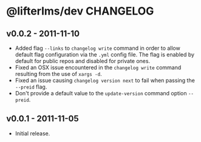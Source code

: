 @lifterlms/dev CHANGELOG
========================

v0.0.2 - 2011-11-10
-------------------

+ Added flag `--links` to `changelog write` command in order to allow default flag configuration via the `.yml` config file. The flag is enabled by default for public repos and disabled for private ones.
+ Fixed an OSX issue encountered in the `changelog write` command resulting from the use of `xargs -d`.
+ Fixed an issue causing `changelog version next` to fail when passing the `--preid` flag.
+ Don't provide a default value to the `update-version` command option `--preid`.


v0.0.1 - 2011-11-05
-------------------

+ Initial release.
